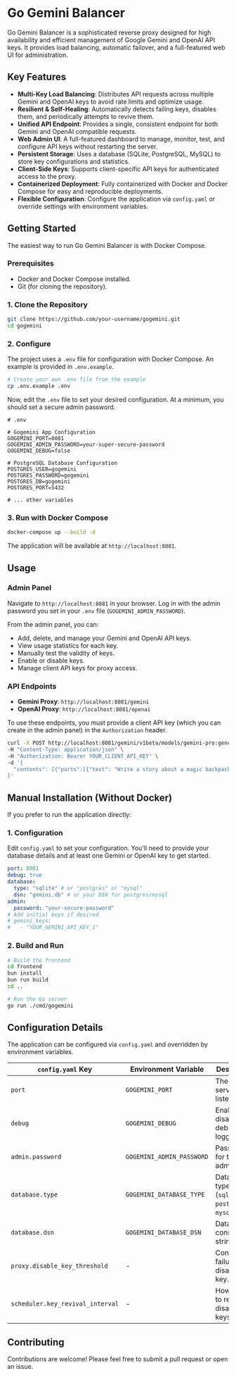 # Go Gemini Balancer

Go Gemini Balancer is a sophisticated reverse proxy designed for high availability and efficient management of Google Gemini and OpenAI API keys. It provides load balancing, automatic failover, and a full-featured web UI for administration.

 <!-- It's recommended to add a real screenshot here -->

## Key Features

- **Multi-Key Load Balancing**: Distributes API requests across multiple Gemini and OpenAI keys to avoid rate limits and optimize usage.
- **Resilient & Self-Healing**: Automatically detects failing keys, disables them, and periodically attempts to revive them.
- **Unified API Endpoint**: Provides a single, consistent endpoint for both Gemini and OpenAI compatible requests.
- **Web Admin UI**: A full-featured dashboard to manage, monitor, test, and configure API keys without restarting the server.
- **Persistent Storage**: Uses a database (SQLite, PostgreSQL, MySQL) to store key configurations and statistics.
- **Client-Side Keys**: Supports client-specific API keys for authenticated access to the proxy.
- **Containerized Deployment**: Fully containerized with Docker and Docker Compose for easy and reproducible deployments.
- **Flexible Configuration**: Configure the application via `config.yaml` or override settings with environment variables.

## Getting Started

The easiest way to run Go Gemini Balancer is with Docker Compose.

### Prerequisites

- Docker and Docker Compose installed.
- Git (for cloning the repository).

### 1. Clone the Repository

```bash
git clone https://github.com/your-username/gogemini.git
cd gogemini
```

### 2. Configure

The project uses a `.env` file for configuration with Docker Compose. An example is provided in `.env.example`.

```bash
# Create your own .env file from the example
cp .env.example .env
```

Now, edit the `.env` file to set your desired configuration. At a minimum, you should set a secure admin password.

```dotenv
# .env

# Gogemini App Configuration
GOGEMINI_PORT=8081
GOGEMINI_ADMIN_PASSWORD=your-super-secure-password
GOGEMINI_DEBUG=false

# PostgreSQL Database Configuration
POSTGRES_USER=gogemini
POSTGRES_PASSWORD=gogemini
POSTGRES_DB=gogemini
POSTGRES_PORT=5432

# ... other variables
```

### 3. Run with Docker Compose

```bash
docker-compose up --build -d
```

The application will be available at `http://localhost:8081`.

## Usage

### Admin Panel

Navigate to `http://localhost:8081` in your browser. Log in with the admin password you set in your `.env` file (`GOGEMINI_ADMIN_PASSWORD`).

From the admin panel, you can:
- Add, delete, and manage your Gemini and OpenAI API keys.
- View usage statistics for each key.
- Manually test the validity of keys.
- Enable or disable keys.
- Manage client API keys for proxy access.

### API Endpoints

- **Gemini Proxy**: `http://localhost:8081/gemini`
- **OpenAI Proxy**: `http://localhost:8081/openai`

To use these endpoints, you must provide a client API key (which you can create in the admin panel) in the `Authorization` header.

```bash
curl -X POST http://localhost:8081/gemini/v1beta/models/gemini-pro:generateContent \
-H "Content-Type: application/json" \
-H "Authorization: Bearer YOUR_CLIENT_API_KEY" \
-d '{
  "contents": [{"parts":[{"text": "Write a story about a magic backpack."}]}]
}'
```

## Manual Installation (Without Docker)

If you prefer to run the application directly:

### 1. Configuration

Edit `config.yaml` to set your configuration. You'll need to provide your database details and at least one Gemini or OpenAI key to get started.

```yaml
port: 8081
debug: true
database:
  type: "sqlite" # or "postgres" or "mysql"
  dsn: "gemini.db" # or your DSN for postgres/mysql
admin:
  password: "your-secure-password"
# Add initial keys if desired
# gemini_keys:
#   - "YOUR_GEMINI_API_KEY_1"
```

### 2. Build and Run

```bash
# Build the frontend
cd frontend
bun install
bun run build
cd ..

# Run the Go server
go run ./cmd/gogemini
```

## Configuration Details

The application can be configured via `config.yaml` and overridden by environment variables.

| `config.yaml` Key         | Environment Variable          | Description                               | Default      |
| ------------------------- | ----------------------------- | ----------------------------------------- | ------------ |
| `port`                    | `GOGEMINI_PORT`               | The port the server listens on.           | `8081`       |
| `debug`                   | `GOGEMINI_DEBUG`              | Enable or disable debug logging.          | `false`      |
| `admin.password`          | `GOGEMINI_ADMIN_PASSWORD`     | Password for the admin UI.                | `dev-password` |
| `database.type`           | `GOGEMINI_DATABASE_TYPE`      | Database type (`sqlite`, `postgres`, `mysql`). | `sqlite`     |
| `database.dsn`            | `GOGEMINI_DATABASE_DSN`       | Database connection string.               | `gemini.db`  |
| `proxy.disable_key_threshold` | -                             | Consecutive failures to disable a key.    | `3`          |
| `scheduler.key_revival_interval` | -                          | How often to re-test disabled keys.       | `10m`        |

## Contributing

Contributions are welcome! Please feel free to submit a pull request or open an issue.
